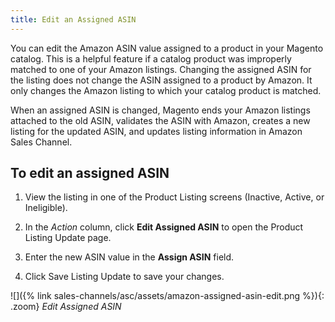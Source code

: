 ```yaml
---
title: Edit an Assigned ASIN
---
```


You can edit the Amazon ASIN value assigned to a product in your Magento catalog. This is a helpful feature if a catalog product was improperly matched to one of your Amazon listings. Changing the assigned ASIN for the listing does not change the ASIN assigned to a product by Amazon. It only changes the Amazon listing to which your catalog product is matched.

When an assigned ASIN is changed, Magento ends your Amazon listings attached to the old ASIN, validates the ASIN with Amazon, creates a new listing for the updated ASIN, and updates listing information in Amazon Sales Channel.

## To edit an assigned ASIN

1. View the listing in one of the Product Listing screens (Inactive, Active, or Ineligible).

1. In the _Action_ column, click **Edit Assigned ASIN** to open the Product Listing Update page.

1. Enter the new ASIN value in the **Assign ASIN** field.

1. Click <span class="btn">Save Listing Update</span> to save your changes.

![]({% link sales-channels/asc/assets/amazon-assigned-asin-edit.png %}){: .zoom}
_Edit Assigned ASIN_
